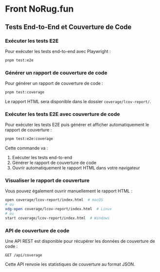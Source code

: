 # Front NoRug.fun

## Tests End-to-End et Couverture de Code

### Exécuter les tests E2E

Pour exécuter les tests end-to-end avec Playwright :

```bash
pnpm test:e2e
```

### Générer un rapport de couverture de code

Pour générer un rapport de couverture de code :

```bash
pnpm test:coverage
```

Le rapport HTML sera disponible dans le dossier `coverage/lcov-report/`.

### Exécuter les tests E2E avec couverture de code

Pour exécuter les tests E2E puis générer et afficher automatiquement le rapport de couverture :

```bash
pnpm test:e2e:coverage
```

Cette commande va :
1. Exécuter les tests end-to-end
2. Générer le rapport de couverture de code
3. Ouvrir automatiquement le rapport HTML dans votre navigateur

### Visualiser le rapport de couverture

Vous pouvez également ouvrir manuellement le rapport HTML :

```bash
open coverage/lcov-report/index.html  # macOS
# ou
xdg-open coverage/lcov-report/index.html  # Linux
# ou
start coverage/lcov-report/index.html  # Windows
```

### API de couverture de code

Une API REST est disponible pour récupérer les données de couverture de code :

```
GET /api/coverage
```

Cette API renvoie les statistiques de couverture au format JSON. 